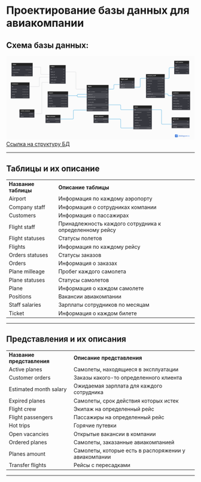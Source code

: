 <h1>Проектирование базы данных для авиакомпании</h1>
<h2>Схема базы данных:</h2>
<img src="./aviacompany.png">
<a href="https://dbdiagram.io/embed/60a661f5b29a09603d15c65a">Ссылка на структуру БД</a>
<hr>
<h2>Таблицы и их описание</h2>
<table>
    <tr>
        <td><b>Название таблицы</td>
        <td><b>Описание таблицы</td>
    </tr>
    <tr>
        <td>Airport</td>
        <td>Информация по каждому 
            аэропорту</td>
    </tr>
    <tr>
        <td>Company staff</td>
        <td>Информация о сотрудниках 
            компании</td>
    </tr>
    <tr>
        <td>Customers</td>
        <td>Информация о пассажирах</td>
    </tr>
    <tr>
        <td>Flight staff</td>
        <td>Принадлежность каждого
            сотрудника к определенному 
            рейсу</td>
    </tr>
    <tr>
        <td>Flight statuses</td>
        <td>Статусы полетов</td>
    </tr>
    <tr>
        <td>Flights</td>
        <td>Информация по каждому 
            рейсу</td>
    </tr>
    <tr>
        <td>Orders statuses</td>
        <td>Статусы заказов</td>
    </tr>
    <tr>
        <td>Orders</td>
        <td>Информация о заказах</td>
    </tr>
    <tr>
        <td>Plane milleage</td>
        <td>Пробег каждого самолета</td>
    </tr>
    <tr>
        <td>Plane statuses</td>
        <td>Статусы самолетов</td>
    </tr>
    <tr>
        <td>Plane</td>
        <td>Информация о каждом самолете</td>
    </tr>
    <tr>
        <td>Positions</td>
        <td>Вакансии авиакомпании</td>
    </tr>
    <tr>
        <td>Staff salaries</td>
        <td>Зарплаты сотрудников
            по месяцам</td>
    </tr>
    <tr>
        <td>Ticket</td>
        <td>Информация о каждом
            билете</td>
    </tr>
</table>
<hr>
<h2>Представления и их описания</h2>
<table>
    <tr>
        <td><b>Название представления</td>
        <td><b>Описание представления</td>
    </tr>
    <tr>
        <td>Active planes</td>
        <td>Самолеты, находящиеся в 
            эксплуатации</td>
    </tr>
    <tr>
        <td>Customer orders</td>
        <td>Заказы какого-то 
            определенного клиента</td>
    </tr>
    <tr>
        <td>Estimated month salary</td>
        <td>Ожидаемая зарплата для
            каждого сотрудника</td>
    </tr>
    <tr>
        <td>Expired planes</td>
        <td>Самолеты, срок действия
            которых истек</td>
    </tr>
    <tr>
        <td>Flight crew</td>
        <td>Экипаж на определенный рейс</td>
    </tr>
    <tr>
        <td>Flight passengers</td>
        <td>Пассажиры на определенный 
            рейс</td>
    </tr>
    <tr>
        <td>Hot trips</td>
        <td>Горячие путевки</td>
    </tr>
    <tr>
        <td>Open vacancies</td>
        <td>Открытые вакансии в
            компании</td>
    </tr>
    <tr>
        <td>Ordered planes</td>
        <td>Самолеты, заказанные              авиакомпанией</td>
    </tr>
    <tr>
        <td>Planes amount</td>
        <td>Самолеты, которые есть 
        в распоряжении у авиакомпании</td>
    </tr>
    <tr>
        <td>Transfer flights</td>
        <td>Рейсы с пересадками</td>
    </tr>
</table>
<hr>